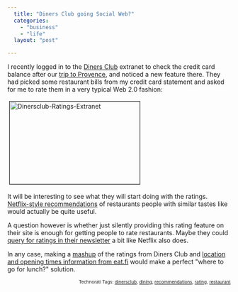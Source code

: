 ```yaml
---
  title: "Diners Club going Social Web?"
  categories: 
    - "business"
    - "life"
  layout: "post"

---
```

I recently logged in to the <a href="http://en.wikipedia.org/wiki/Diners_Club">Diners Club</a> extranet to check the credit card balance after our <a href="http://bergie.jaiku.com/presence/2685576">trip to Provence</a>, and noticed a new feature there. They had picked some restaurant bills from my credit card statement and asked for me to rate them in a very typical Web 2.0 fashion:

<img src="https://d2vqpl3tx84ay5.cloudfront.net/dinersclub-ratings-extranet.jpg" height="186" width="294" border="1" hspace="4" vspace="4" alt="Dinersclub-Ratings-Extranet" /><span style="font-size:0pt;">

</span>It will be interesting to see what they will start doing with the ratings. <a href="http://www.hackingnetflix.com/2005/12/netflix_email_m.html">Netflix-style recommendations</a> of restaurants people with similar tastes like would actually be quite useful.

A question however is whether just silently providing this rating feature on their site is enough for getting people to rate restaurants. Maybe they could <a href="http://www.37signals.com/svn/archives2/netflix_nails_it.php">query for ratings in their newsletter</a> a bit like Netflix also does.

In any case, making a <a href="http://en.wikipedia.org/wiki/Mashup_%28web_application_hybrid%29">mashup</a> of the ratings from Diners Club and <a href="http://www.eat.fi/">location and opening times information from eat.fi</a> would make a perfect "where to go for lunch?" solution.

<p style="text-align:right;font-size:10px;">Technorati Tags: <a href="http://www.technorati.com/tag/dinersclub" rel="tag">dinersclub</a>, <a href="http://www.technorati.com/tag/dining" rel="tag">dining</a>, <a href="http://www.technorati.com/tag/recommendations" rel="tag">recommendations</a>, <a href="http://www.technorati.com/tag/rating" rel="tag">rating</a>, <a href="http://www.technorati.com/tag/restaurant" rel="tag">restaurant</a></p>
